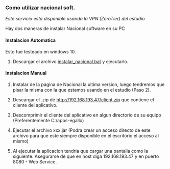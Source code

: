 ### Como utilizar nacional soft.

*Este servicio esta disponible usando la VPN (ZeroTier) del estudio*

Hay dos maneras de instalar Nacional software en su PC 

#### Instalacion Automatica

Esto fue testeado en windows 10.

1) Descargar el archivo [instalar_nacional.bat](http://www.egallo.com.ar/docs/nacional/instalar_nacional.bat) y ejecutarlo.

#### Instalacion Manual

1) Instalar de la pagina de Nacional la ultima version, luego tendremos que pisar la misma con la que estamos usando en el estudio (Paso 2).

2) Descargar el .zip de http://192.168.193.47/client.zip que contiene el cliente del aplicativo.

3) Descomprimir el cliente del aplicativo en algun directorio de su equipo (Preferentemente C:\apps-egallo\)

4) Ejecutar el archivo xxx.jar (Podra crear un acceso directo de este archivo para que este siempre disponible en el escritorio el acceso al mismo)

5) Al ejecutar la aplicacion tendria que cargar una pantalla como la siguiente. Asegurarse de que en host diga 192.168.193.47 y en puerto 8080 - Web Service.
